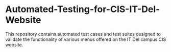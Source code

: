 # Automated-Testing-for-CIS-IT-Del-Website
This repository contains automated test cases and test suites designed to validate the functionality of various menus offered on the IT Del campus CIS website.
